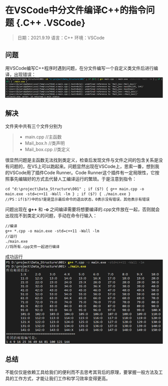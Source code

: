 # 在VSCode中分文件编译C++的指令问题   {.C++ .VSCode}
>日期：2021.9.19
语言：C++
环境：VSCode

## 问题
用VSCode编写C++程序时遇到问题，在分文件编写一个自定义类文件后进行编译，出现错误：
![图 6](../../images/bacf78f35974e055c903b327855c905c395e8db521c0910cd9625da532bdf08e.png)  
## 解决
文件夹中共有三个文件分别为
> + main.cpp //主函数
> + Mail_box.h //类声明
> + Mail_box.cpp //类定义

很显然问题是主函数无法找到类定义，检查后发现文件与文件之间的包含关系是没有问题的，在VS上可以跑起来。问题显然出现在VSCode上，思索一番，想到我的VSCode用了插件Code Runner。Code Runner这个插件有一定局限性，它按照事先编辑好的方式去代替人工编译运行的繁琐。于是注意到指令：
```shell
cd "d:\project\Data_Structure\001" ; if ($?) { g++ main.cpp -o main.exe -std=c++11 -Wall -lm } ; if ($?) { ./main.exe }
//PS：if($?)中的$?是是显示最后命令的退出状态，0表示没有错误，其他表示有错误
```
问题出现在 **g++** 和 **-o** 之间编译需要将想要编译的.cpp文件放在一起，否则就会出现找不到类定义的问题，手动在命令行输入：
```shell
//编译
g++ *.cpp -o main.exe -std=c++11 -Wall -lm
//运行
./main.exe
//将所有.cpp文件一起进行编译
```
成功运行
![图 7](../../images/9fa2dd8a2cd249aec7e4e23c65df091022bea4c2016fcaba8ccf22aa63ed1f02.png)  

## 总结
不能仅仅是依赖工具给我们的便利而不去思考其背后的原理，要掌握一般方法及工具的工作方式，才能让我们工作和学习效率变得更高。